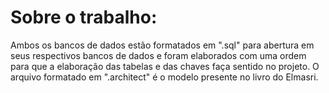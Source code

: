 # Sobre o trabalho:
Ambos os bancos de dados estão formatados em ".sql" para abertura em seus respectivos bancos de dados e foram elaborados com uma ordem para que a elaboração das tabelas e das chaves faça sentido no projeto. O arquivo formatado em ".architect" é o modelo presente no livro do Elmasri. 
